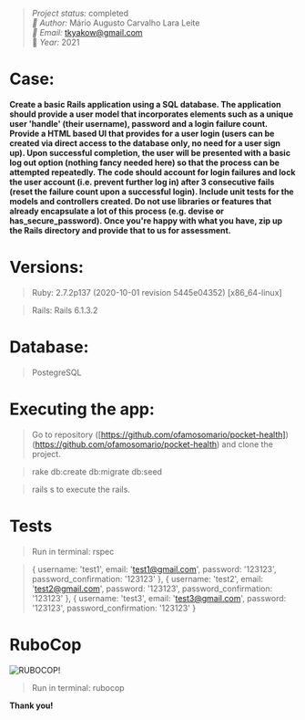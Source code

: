 
> *Project status:* completed </br>
> *:busts_in_silhouette: Author:* Mário Augusto Carvalho Lara Leite </br>
> *:email: Email:* tkyakow@gmail.com  </br>
> :date: *Year:* 2021

# Case:
**Create a basic Rails application using a SQL database. The application should provide a user model that incorporates elements such as a unique user 'handle' (their username), password and a login failure count. Provide a HTML based UI that provides for a user login (users can be created via direct access to the database only, no need for a user sign up). Upon successful completion, the user will be presented with a basic log out option (nothing fancy needed here) so that the process can be attempted repeatedly. The code should account for login failures and lock the user account (i.e. prevent further log in) after 3 consecutive fails (reset the failure count upon a successful login). Include unit tests for the models and controllers created. Do not use libraries or features that already encapsulate a lot of this process (e.g. devise or has_secure_password). Once you're happy with what you have, zip up the Rails directory and provide that to us for assessment.**

# Versions:
> Ruby: 2.7.2p137 (2020-10-01 revision 5445e04352) [x86_64-linux]

> Rails: Rails 6.1.3.2

# Database:
> PostegreSQL

# Executing the app:
> Go to repository ([https://github.com/ofamosomario/pocket-health])(https://github.com/ofamosomario/pocket-health) and clone the project.

> rake db:create db:migrate db:seed

> rails s to execute the rails.

# Tests
> Run in terminal: rspec


> { username: 'test1', email: 'test1@gmail.com', password: '123123', password_confirmation: '123123' },
> { username: 'test2', email: 'test2@gmail.com', password: '123123', password_confirmation: '123123' },
> { username: 'test3', email: 'test3@gmail.com', password: '123123', password_confirmation: '123123' }



# RuboCop

![RUBOCOP!](https://encrypted-tbn0.gstatic.com/images?q=tbn:ANd9GcTvMSFQaCKg10EWCRxKz6sQWiTpHbiMdqjbGA&usqp=CAU)

> Run in terminal: rubocop

**Thank you!**